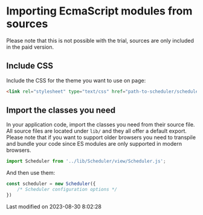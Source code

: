 # Importing EcmaScript modules from sources

Please note that this is not possible with the trial, sources are only included in the paid version.

## Include CSS

Include the CSS for the theme you want to use on page:

```html
<link rel="stylesheet" type="text/css" href="path-to-scheduler/scheduler.[theme].css" data-bryntum-theme>
```

## Import the classes you need

In your application code, import the classes you need from their source file. All source files are located under `lib/`
and they all offer a default export. Please note that if you want to support older browsers you need to transpile and
bundle your code since ES modules are only supported in modern browsers.

```javascript
import Scheduler from '../lib/Scheduler/view/Scheduler.js';
```

And then use them:

```javascript
const scheduler = new Scheduler({
    /* Scheduler configuration options */
})
```



<p class="last-modified">Last modified on 2023-08-30 8:02:28</p>